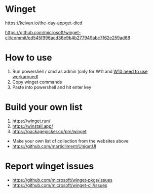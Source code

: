 # Winget
https://keivan.io/the-day-appget-died

https://github.com/microsoft/winget-cli/commit/ed545f996acd36e9b4b277949abc7f62e259ad68

# How to use
1. Run powershell / cmd as admin (only for W11 and [W10 need to use workaround](https://github.com/microsoft/winget-cli/issues/3303#issuecomment-1580934523)) 
2. Copy winget commands
3. Paste into powershell and hit enter key

# Build your own list
1. https://winget.run/
2. https://winstall.app/
3. https://packagepicker.co/pm/winget

- Make your own list of collection from the websites above
- https://github.com/marticliment/UnigetUI

# Report winget issues
- https://github.com/microsoft/winget-pkgs/issues
- https://github.com/microsoft/winget-cli/issues
